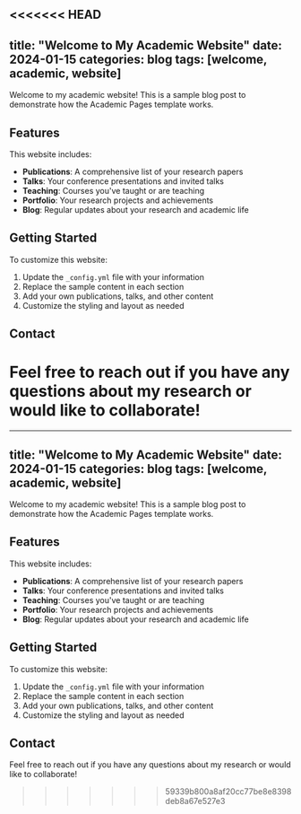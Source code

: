 <<<<<<< HEAD
---
title: "Welcome to My Academic Website"
date: 2024-01-15
categories: blog
tags: [welcome, academic, website]
---

Welcome to my academic website! This is a sample blog post to demonstrate how the Academic Pages template works.

## Features

This website includes:

- **Publications**: A comprehensive list of your research papers
- **Talks**: Your conference presentations and invited talks
- **Teaching**: Courses you've taught or are teaching
- **Portfolio**: Your research projects and achievements
- **Blog**: Regular updates about your research and academic life

## Getting Started

To customize this website:

1. Update the `_config.yml` file with your information
2. Replace the sample content in each section
3. Add your own publications, talks, and other content
4. Customize the styling and layout as needed

## Contact

Feel free to reach out if you have any questions about my research or would like to collaborate!
=======
---
title: "Welcome to My Academic Website"
date: 2024-01-15
categories: blog
tags: [welcome, academic, website]
---

Welcome to my academic website! This is a sample blog post to demonstrate how the Academic Pages template works.

## Features

This website includes:

- **Publications**: A comprehensive list of your research papers
- **Talks**: Your conference presentations and invited talks
- **Teaching**: Courses you've taught or are teaching
- **Portfolio**: Your research projects and achievements
- **Blog**: Regular updates about your research and academic life

## Getting Started

To customize this website:

1. Update the `_config.yml` file with your information
2. Replace the sample content in each section
3. Add your own publications, talks, and other content
4. Customize the styling and layout as needed

## Contact

Feel free to reach out if you have any questions about my research or would like to collaborate!
>>>>>>> 59339b800a8af20cc77be8e8398deb8a67e527e3
